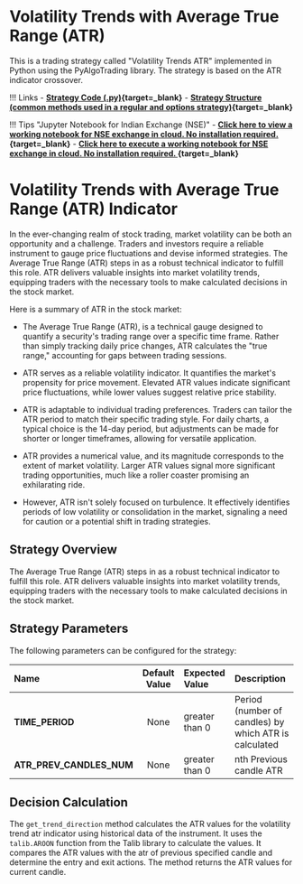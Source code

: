 # Volatility Trends with Average True Range (ATR)
This is a trading strategy called "Volatility Trends ATR" implemented in Python using the PyAlgoTrading library. The strategy is based on the ATR indicator crossover.

!!! Links
    - **[Strategy Code (.py)](https://github.com/algobulls/pyalgostrategypool/blob/master/pyalgostrategypool/volatility_trend_atr/_strategy.py){target=_blank}**
    - **[Strategy Structure (common methods used in a regular and options strategy)](strategy_guides/common_strategy_guide.md){target=_blank}**

!!! Tips "Jupyter Notebook for Indian Exchange (NSE)"
    - **[Click here to view a working notebook for NSE exchange in cloud. No installation required. ](https://nbviewer.org/github/algobulls/pyalgotrading/blob/master/jupyter/nse_equity/volatility_trend_atr.ipynb){target=_blank}**
    - **[Click here to execute a working notebook for NSE exchange in cloud. No installation required. ](https://mybinder.org/v2/gh/algobulls/pyalgotrading/fe289cc5d5df69e7b87b930cce110326645cd99d?urlpath=lab%2Ftree%2Fjupyter%2Fnse_equity%2Fvolatility_trend_atr.ipynb){target=_blank}**

# Volatility Trends with Average True Range (ATR) Indicator
In the ever-changing realm of stock trading, market volatility can be both an opportunity and a challenge. Traders and investors require a reliable instrument to gauge price fluctuations and devise informed strategies. The Average True Range (ATR) steps in as a robust technical indicator to fulfill this role. ATR delivers valuable insights into market volatility trends, equipping traders with the necessary tools to make calculated decisions in the stock market.

Here is a summary of ATR in the stock market:
- The Average True Range (ATR), is a technical gauge designed to quantify a security's trading range over a specific time frame. Rather than simply tracking daily price changes, ATR calculates the "true range," accounting for gaps between trading sessions.

- ATR serves as a reliable volatility indicator. It quantifies the market's propensity for price movement. Elevated ATR values indicate significant price fluctuations, while lower values suggest relative price stability.

- ATR is adaptable to individual trading preferences. Traders can tailor the ATR period to match their specific trading style. For daily charts, a typical choice is the 14-day period, but adjustments can be made for shorter or longer timeframes, allowing for versatile application.

- ATR provides a numerical value, and its magnitude corresponds to the extent of market volatility. Larger ATR values signal more significant trading opportunities, much like a roller coaster promising an exhilarating ride.

- However, ATR isn't solely focused on turbulence. It effectively identifies periods of low volatility or consolidation in the market, signaling a need for caution or a potential shift in trading strategies.


## Strategy Overview
The Average True Range (ATR) steps in as a robust technical indicator to fulfill this role. ATR delivers valuable insights into market volatility trends, equipping traders with the necessary tools to make calculated decisions in the stock market.

## Strategy Parameters
The following parameters can be configured for the strategy:

| Name                   |  Default Value  | Expected Value   | Description                                                                    |
|:-----------------------|:---------------:|:-----------------|:-------------------------------------------------------------------------------|
| **TIME_PERIOD**        |      None       | greater than 0   | Period (number of candles) by which ATR is calculated             |
| **ATR_PREV_CANDLES_NUM** |      None       | greater than 0  | nth Previous candle ATR  |

## Decision Calculation
The `get_trend_direction` method calculates the ATR values for the volatility trend atr indicator using historical data of the instrument. It uses the `talib.AROON` function from the Talib library to calculate the values. It compares the ATR values with the atr of previous specified candle and determine the entry and exit actions. The method returns the ATR values for current candle.
 